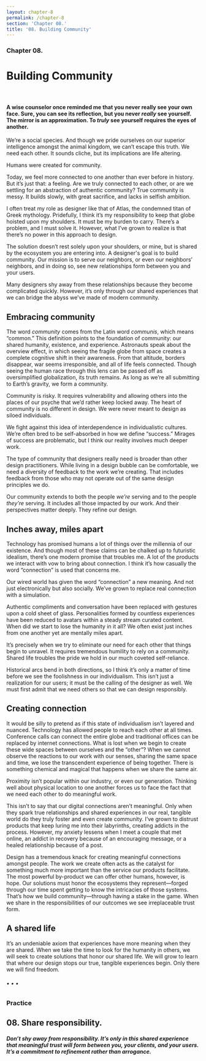 ```yaml
---
layout: chapter-8
permalink: /chapter-8
section: 'Chapter 08.'
title: '08. Building Community'
---
```


### Chapter 08.
# Building Community

<div class="divider">&nbsp;</div>

#### A wise counselor once reminded me that you never really see your own face. Sure, you can see its reflection, but you never *really* see yourself. The mirror is an approximation. To *truly* see yourself requires the eyes of another.

We’re a social species. And though we pride ourselves on our superior intelligence amongst the animal kingdom, we can’t escape this truth. We need each other. It sounds cliche, but its implications are life altering.

Humans were created for community.

Today, we feel more connected to one another than ever before in history. But it’s just that: a feeling. Are we truly connected to each other, or are we settling for an abstraction of authentic community? True community is messy. It builds slowly, with great sacrifice, and lacks in selfish ambition.

I often treat my role as designer like that of Atlas, the condemned titan of Greek mythology. Pridefully, I think it’s my responsibility to keep that globe hoisted upon my shoulders. It must be my burden to carry. There’s a problem, and I must solve it. However, what I’ve grown to realize is that there’s no power in this approach to design. 

The solution doesn’t rest solely upon your shoulders, or mine, but is shared by the ecosystem you are entering into. A designer's goal is to build community. Our mission is to serve our neighbors, or even our neighbors’ neighbors, and in doing so, see new relationships form between you and your users.

Many designers shy away from these relationships because they become complicated quickly. However, it’s only through our shared experiences that we can bridge the abyss we’ve made of modern community.


## Embracing community

The word *community* comes from the Latin word *communis*, which means “common.” This definition points to the foundation of community: our shared humanity, existence, and experience. Astronauts speak about the overview effect, in which seeing the fragile globe from space creates a complete cognitive shift in their awareness. From that altitude, borders disappear, war seems irresponsible, and all of life feels connected. Though seeing the human race through this lens can be passed off as oversimplified globalization, its truth remains. As long as we’re all submitting to Earth’s gravity, we form a community.

Community is risky. It requires vulnerability and allowing others into the places of our psyche that we’d rather keep locked away. The heart of community is no different in design. We were never meant to design as siloed individuals.

We fight against this idea of interdependence in individualistic cultures. We’re often bred to be self-absorbed in how we define “success.” Mirages of success are problematic, but I think our reality involves much deeper work. 

The type of community that designers really need is broader than other design practitioners. While living in a design bubble can be comfortable, we need a diversity of feedback to the work we’re creating. That includes feedback from those who may not operate out of the same design principles we do.

Our community extends to both the people *we’re* serving and to the people *they’re* serving. It includes all those impacted by our work. And their perspectives matter deeply. They refine our design. 


## Inches away, miles apart

Technology has promised humans a lot of things over the millennia of our existence. And though most of these claims can be chalked up to futuristic idealism, there’s one modern promise that troubles me. A lot of the products we interact with vow to bring about connection. I think it’s how casually the word “connection” is used that concerns me. 

Our wired world has given the word “connection” a new meaning. And not just electronically but also socially. We’ve grown to replace real connection with a simulation.

Authentic compliments and conversation have been replaced with gestures upon a cold sheet of glass. Personalities formed by countless experiences have been reduced to avatars within a steady stream curated content. When did we start to lose the humanity in it all? We often exist just inches from one another yet are mentally miles apart.

It’s precisely when we try to eliminate our need for each other that things begin to unravel. It requires tremendous humility to rely on a community. Shared life troubles the pride we hold in our much coveted self-reliance. 

Historical arcs bend in both directions, so I think it’s only a matter of time before we see the foolishness in our individualism. This isn’t just a realization for our users; it must be the calling of the designer as well. We must first admit that we need others so that we can design responsibly. 


## Creating connection

It would be silly to pretend as if this state of individualism isn’t layered and nuanced. Technology has allowed people to reach each other at all times. Conference calls can connect the entire globe and traditional offices can be replaced by internet connections. What is lost when we begin to create these wide spaces between ourselves and the “other”? When we cannot observe the reactions to our work with our senses, sharing the same space and time, we lose the transcendent experience of being together. There is something chemical and magical that happens when we share the same air.

Proximity isn’t popular within our industry, or even our generation. Thinking well about physical location to one another forces us to face the fact that we need each other to do meaningful work.

This isn’t to say that our digital connections aren’t meaningful. Only when they spark true relationships and shared experiences in our real, tangible world do they truly foster and even create community. I’ve grown to distrust products that keep luring me into their labyrinths, creating addicts in the process. However, my anxiety lessens when I meet a couple that met online, an addict in recovery because of an encouraging message, or a healed relationship because of a post.

Design has a tremendous knack for creating meaningful connections amongst people. The work we create often acts as the catalyst for something much more important than the service our products facilitate. The most powerful by-product we can offer other humans, however, is hope. Our solutions must honor the ecosystems they represent—forged through our time spent getting to know the intricacies of those systems. That’s how we build community—through having a stake in the game. When we share in the responsibilities of our outcomes we see irreplaceable trust form.


## A shared life

It’s an undeniable axiom that experiences have more meaning when they are shared. When we take the time to look for the humanity in others, we will seek to create solutions that honor our shared life. We will grow to learn that where our design stops our true, tangible experiences begin. Only there we will find freedom.


###### • • •

### Practice

## 08. Share responsibility.
##### Don’t shy away from responsibility. It’s only in this shared experience that meaningful trust will form between you, your clients, and your users. It’s a commitment to refinement rather than arrogance.
